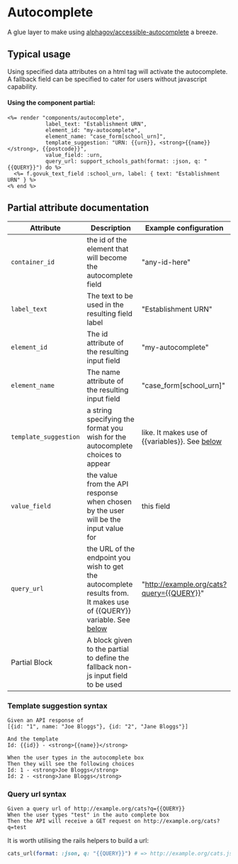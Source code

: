 # Autocomplete

A glue layer to make using [alphagov/accessible-autocomplete](https://github.com/alphagov/accessible-autocomplete/) a breeze.

## Typical usage

Using specified data attributes on a html tag will activate the autocomplete. A fallback field can be specified to cater for users without javascript capability.

#### Using the component partial:

```erb
<%= render "components/autocomplete",
            label_text: "Establishment URN",
            element_id: "my-autocomplete",
            element_name: "case_form[school_urn]",
            template_suggestion: "URN: {{urn}}, <strong>{{name}}</strong>, {{postcode}}",
            value_field: :urn,
            query_url: support_schools_path(format: :json, q: "{{QUERY}}") do %>
  <%= f.govuk_text_field :school_urn, label: { text: "Establishment URN" } %>
<% end %>
```

## Partial attribute documentation

|Attribute|Description|Example configuration|
|--|--|--|
| `container_id` | the id of the element that will become the autocomplete field | "any-id-here" |
| `label_text` | The text to be used in the resulting field label | "Establishment URN" |
| `element_id` | The id attribute of the resulting input field | "my-autocomplete" |
| `element_name` | The name attribute of the resulting input field | "case_form[school_urn]" |
| `template_suggestion` | a string specifying the format you wish for the autocomplete choices to appear |  like. It makes use of {{variables}}. See [below](#template-suggestion-syntax) | "The URN is {{urn}}" |
| `value_field` | the value from the API response when chosen by the user will be the input value for |  this field | "urn" |
| `query_url` | the URL of the endpoint you wish to get the autocomplete results from. It makes use of {{QUERY}} variable. See [below](#query-url-syntax) | "http://example.org/cats?query={{QUERY}}" |
| Partial Block | A block given to the partial to define the fallback non-js input field to be used | |


### Template suggestion syntax

```
Given an API response of
[{id: "1", name: "Joe Bloggs"}, {id: "2", "Jane Bloggs"}]

And the template
Id: {{id}} - <strong>{{name}}</strong>

When the user types in the autocomplete box
Then they will see the following choices
Id: 1 - <strong>Joe Bloggs</strong>
Id: 2 - <strong>Jane Bloggs</strong>
```

### Query url syntax

```
Given a query url of http://example.org/cats?q={{QUERY}}
When the user types "test" in the auto complete box
Then the API will receive a GET request on http://example.org/cats?q=test
```

It is worth utilising the rails helpers to build a url:

```ruby
cats_url(format: :json, q: "{{QUERY}}") # => http://example.org/cats.json?q={{QUERY}}
```